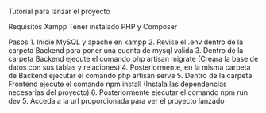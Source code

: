 Tutorial para lanzar el proyecto

  Requisitos
    Xampp
    Tener instalado PHP y Composer

  Pasos
    1. Inicie MySQL y apache en xampp
    2. Revise el .env dentro de la carpeta Backend para poner una cuenta de mysql valida
    3. Dentro de la carpeta Backend ejecute el comando php artisan migrate (Creara la base de datos con sus tablas y relaciones)
    4. Posteriormente, en la misma carpeta de Backend ejecutar el comando php artisan serve
    5. Dentro de la carpeta Frontend ejecute el comando npm install (Instala las dependencias necesarias del proyecto)
    6. Posteriormente ejecutar el comando npm run dev
    5. Acceda a la url proporcionada para ver el proyecto lanzado
    
